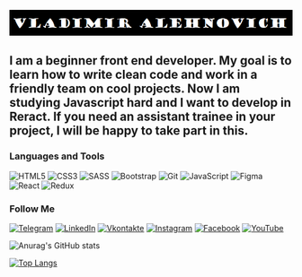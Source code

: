 [![Header](https://github.com/Alehnovich-Vladimir/alehnovich-vladimir/blob/main/assets/Vladimir.png)](https://www.youtube.com/channel/UCusX4xXAE75BbX79dqy8q2A)

##  I am a beginner front end developer. My goal is to learn how to write clean code and work in a friendly team on cool projects. Now I am studying Javascript hard and I want to develop in Reract. If you need an assistant trainee in your project, I will be happy to take part in this.

### Languages and Tools
![HTML5](https://img.shields.io/badge/HTML5-212121?style=flat-square&logo=HTML5)
![CSS3](https://img.shields.io/badge/CSS3-212121?style=flat-square&logo=css3&logoColor=47C5FB)
![SASS](https://img.shields.io/badge/SASS-212121?style=flat-square&logo=SASS)
![Bootstrap](https://img.shields.io/badge/Bootstrap-212121?style=flat-square&logo=Bootstrap)
![Git](https://img.shields.io/badge/Git-212121?style=flat-square&logo=Git)
![JavaScript](https://img.shields.io/badge/JavaScript-212121?style=flat-square&logo=JavaScript)
![Figma](https://img.shields.io/badge/Figma-212121?style=flat-square&logo=Figma)
![React](https://img.shields.io/badge/React-212121?style=flat-square&logo=React)
![Redux](https://img.shields.io/badge/Redux-212121?style=flat-square&logo=Redux)


### Follow Me
[![Telegram](https://img.shields.io/badge/-Telegram-212121?style=flat-square&logo=Telegram&logoColor=27A0D9)](https://t.me/AlexVovan)
[![LinkedIn](https://img.shields.io/badge/-LinkedIn-212121?style=flat-square&logo=LinkedIn&logoColor=007BB6)](https://www.linkedin.com/in/vladimir-alekhnovich-97a128216/)
[![Vkontakte](https://img.shields.io/badge/-Vkontakte-212121?style=flat-square&logo=Vk&logoColor=4F7DB3)](https://vk.com/alex_vovan)
[![Instagram](https://img.shields.io/badge/-Instagram-212121?style=flat-square&logo=Instagram&logoColor=B4068E)](https://www.instagram.com/alex_vovan_/)
[![Facebook](https://img.shields.io/badge/-Facebook-212121?style=flat-square&logo=Facebook&logoColor=27A0D9)](https://www.facebook.com/vladimir.alekhnovich.9)
[![YouTube](https://img.shields.io/badge/-YouTube-212121?style=flat-square&logo=YouTube&logoColor=FF0000)](https://www.youtube.com/channel/UCusX4xXAE75BbX79dqy8q2A)


![Anurag's GitHub stats](https://github-readme-stats.vercel.app/api?username=Alehnovich-Vladimir&show_icons=true&theme=algolia)

[![Top Langs](https://github-readme-stats.vercel.app/api/top-langs/?username=Alehnovich-Vladimir&layout=compact)](https://github.com/Alehnovich-Vladimir/github-readme-stats)

